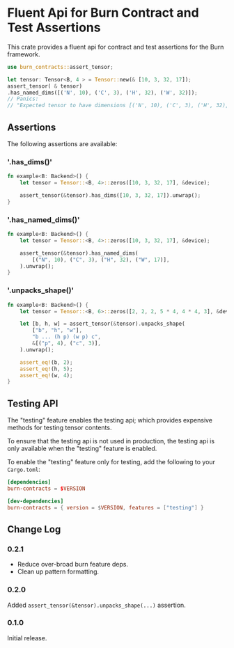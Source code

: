 # Fluent Api for Burn Contract and Test Assertions

This crate provides a fluent api for contract and test assertions for the Burn framework.

```rust
use burn_contracts::assert_tensor;

let tensor: Tensor<B, 4 > = Tensor::new(& [10, 3, 32, 17]);
assert_tensor( & tensor)
.has_named_dims([('N', 10), ('C', 3), ('H', 32), ('W', 32)]);
// Panics:
// "Expected tensor to have dimensions [('N', 10), ('C', 3), ('H', 32), ('W', 32)] but got [(10, 3, 32, 17)]"
```

## Assertions

The following assertions are available:

### '.has_dims()'

```rust
fn example<B: Backend>() {
    let tensor = Tensor::<B, 4>::zeros([10, 3, 32, 17], &device);

    assert_tensor(&tensor).has_dims([10, 3, 32, 17]).unwrap();
}
```

### '.has_named_dims()'

```rust
fn example<B: Backend>() {
    let tensor = Tensor::<B, 4>::zeros([10, 3, 32, 17], &device);

    assert_tensor(&tensor).has_named_dims(
        [("N", 10), ("C", 3), ("H", 32), ("W", 17)],
    ).unwrap();
}
```

### '.unpacks_shape()'

```rust
fn example<B: Backend>() {
    let tensor = Tensor::<B, 6>::zeros([2, 2, 2, 5 * 4, 4 * 4, 3], &device);

    let [b, h, w] = assert_tensor(&tensor).unpacks_shape(
        ["b", "h", "w"],
        "b ... (h p) (w p) c",
        &[("p", 4), ("c", 3)],
    ).unwrap();

    assert_eq!(b, 2);
    assert_eq!(h, 5);
    assert_eq!(w, 4);
}
```

## Testing API

The "testing" feature enables the testing api; which provides expensive methods for testing
tensor contents.

To ensure that the testing api is not used in production, the testing api is only available
when the "testing" feature is enabled.

To enable the "testing" feature only for testing, add the following to your `Cargo.toml`:

```toml
[dependencies]
burn-contracts = $VERSION

[dev-dependencies]
burn-contracts = { version = $VERSION, features = ["testing"] }
```

## Change Log

### 0.2.1

- Reduce over-broad burn feature deps.
- Clean up pattern formatting.

### 0.2.0

Added `assert_tensor(&tensor).unpacks_shape(...)` assertion.

### 0.1.0

Initial release.